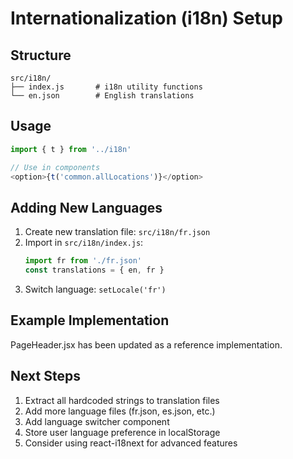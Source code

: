 # Internationalization (i18n) Setup

## Structure

```
src/i18n/
├── index.js       # i18n utility functions
└── en.json        # English translations
```

## Usage

```javascript
import { t } from '../i18n'

// Use in components
<option>{t('common.allLocations')}</option>
```

## Adding New Languages

1. Create new translation file: `src/i18n/fr.json`
2. Import in `src/i18n/index.js`:
   ```javascript
   import fr from './fr.json'
   const translations = { en, fr }
   ```
3. Switch language: `setLocale('fr')`

## Example Implementation

PageHeader.jsx has been updated as a reference implementation.

## Next Steps

1. Extract all hardcoded strings to translation files
2. Add more language files (fr.json, es.json, etc.)
3. Add language switcher component
4. Store user language preference in localStorage
5. Consider using react-i18next for advanced features
